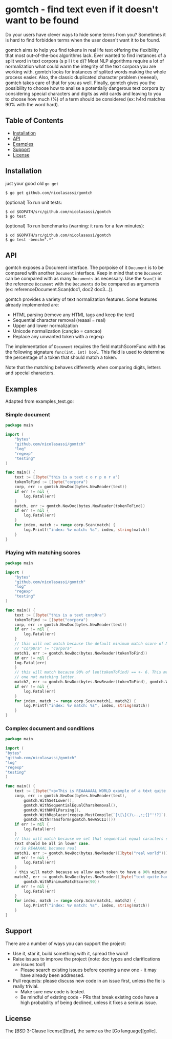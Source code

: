 # gomtch - find text even if it doesn't want to be found

Do your users have clever ways to hide some terms from you? Sometimes it is hard to find 
forbidden terms when the user doesn't want it to be found. 

gomtch aims to help you find tokens in real life text offering the flexibility that most
out-of-the-box algorithms lack.
Ever wanted to find instances of a split word in text corpora (s p l i t e d)? Most NLP algorithms
require a lot of normalization what could warm the integrity of the text corpora you are working
with. gomtch looks for instances of splited words making the whole process easier. Also, the
classic duplicated character problem (reeeeal), gomtch takes care of that for you as well.
Finally, gomtch gives you the possibility to choose how to analise a potentially dangerous text
corpora by considering special characters and digits as wild cards and leaving to you to choose
how much (%) of a term should be considered (ex: h4rd matches 90% with the word hard).


## Table of Contents

* [Installation](#installation)
* [API](#api)
* [Examples](#examples)
* [Support](#support)
* [License](#license)

## Installation

just your good old `go get`

    $ go get github.com/nicolasassi/gomtch

(optional) To run unit tests:

    $ cd $GOPATH/src/github.com/nicolasassi/gomtch
    $ go test

(optional) To run benchmarks (warning: it runs for a few minutes):

    $ cd $GOPATH/src/github.com/nicolasassi/gomtch
    $ go test -bench=".*"


## API

gomtch exposes a Document interface. The porpoise of it `Document` is to be compared with another `Document` interface.
Keep in mind that one `Document` can be compared with as many `Documents` as necessary. Use the `Scan()` in the
reference `Document` with the `Documents` do be compared as arguments (ex: referenceDocument.Scan(doc1, doc2 doc3...)).

gomtch provides a variety of text normalization features. Some features already implemented are:

- HTML parsing (remove any HTML tags and keep the text)
- Sequential character removal (reaaal = real)
- Upper and lower normalization
- Unicode normalization (canção = cancao)
- Replace any unwanted token with a regexp

The implementation of `Document` requires the field matchScoreFunc with has the following signature 
`func(int, int) bool`. This field is used to determine the percentage of a token that should match a token.

Note that the matching behaves differently when comparing digits, letters and special characters.

## Examples

Adapted from examples_test.go:

### Simple document

```Go 
package main

import (
    "bytes"
    "github.com/nicolasassi/gomtch"
    "log"
    "regexp"
    "testing"
)

func main() {
    text := []byte("this is a text c o r p o r a")
    tokenToFind := []byte("corpora")
    corp, err := gomtch.NewDoc(bytes.NewReader(text))
    if err != nil {
        log.Fatal(err)
    }
    match, err := gomtch.NewDoc(bytes.NewReader(tokenToFind))
    if err != nil {
        log.Fatal(err)
    }
    for index, match := range corp.Scan(match) {
        log.Printf("index: %v match: %s", index, string(match))
    }
}
```

### Playing with matching scores

```Go
package main

import (
    "bytes"
    "github.com/nicolasassi/gomtch"
    "log"
    "regexp"
    "testing"
)

func main() {
    text := []byte("this is a text corp0ra")
    tokenToFind := []byte("corpora")
    corp, err := gomtch.NewDoc(bytes.NewReader(text))
    if err != nil {
        log.Fatal(err)
    }
    // this will not match because the default minimum match score of NewDoc is 100 and
    // "corp0ra" != "corpora"
    match1, err := gomtch.NewDoc(bytes.NewReader(tokenToFind))
    if err != nil {
    log.Fatal(err)
    }
    // this will match because 90% of len(tokenToFind) == +- 6. This means that there is space for
    // one not matching letter.
    match2, err := gomtch.NewDoc(bytes.NewReader(tokenToFind), gomtch.WithMinimumMatchScore(90))
    if err != nil {
        log.Fatal(err)
    }
    for index, match := range corp.Scan(match1, match2) {
        log.Printf("index: %v match: %s", index, string(match))
    }
}
```

### Complex document and conditions

```Go
package main

import (
"bytes"
"github.com/nicolasassi/gomtch"
"log"
"regexp"
"testing"
)

func main() {
    text := []byte("<p>This is REAAAAAAL WORLD example of a téxt quite h4rd to match!!<p>")
    corp, err := gomtch.NewDoc(bytes.NewReader(text),
        gomtch.WithSetLower(),
        gomtch.WithSequentialEqualCharsRemoval(),
        gomtch.WithHMTLParsing(),
        gomtch.WithReplacer(regexp.MustCompile(`[\[\]()\-.,:;{}"'!?]`), " "),
        gomtch.WithTransform(gomtch.NewASCII()))
    if err != nil {
        log.Fatal(err)
    }
    // this will match because we set that sequential equal caracters shoud removed and the
    text should be all in lower case.
    // So REAAAAAL becames real
    match1, err := gomtch.NewDoc(bytes.NewReader([]byte("real world")))
    if err != nil {
        log.Fatal(err)
    }
    / this will match because we allow each token to have a 90% minimum match score.
    match2, err := gomtch.NewDoc(bytes.NewReader([]byte("text quite hard to match")),
        gomtch.WithMinimumMatchScore(90))
    if err != nil {
        log.Fatal(err)
    }
    for index, match := range corp.Scan(match1, match2) {
        log.Printf("index: %v match: %s", index, string(match))
    }
}
```

## Support

There are a number of ways you can support the project:

* Use it, star it, build something with it, spread the word!
* Raise issues to improve the project (note: doc typos and clarifications are issues too!)
    - Please search existing issues before opening a new one - it may have already been addressed.
* Pull requests: please discuss new code in an issue first, unless the fix is really trivial.
    - Make sure new code is tested.
    - Be mindful of existing code - PRs that break existing code have a high probability of being declined, unless it fixes a serious issue.

## License

The [BSD 3-Clause license][bsd], the same as the [Go language][golic].

